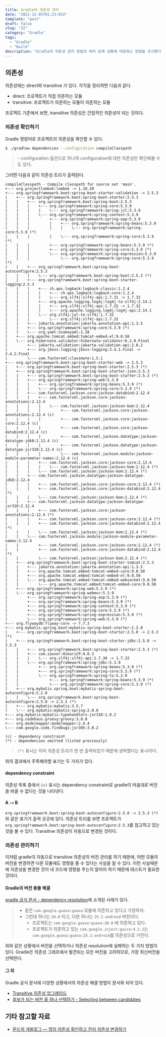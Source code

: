 ```yaml
---
title: Gradle의 의존성 관리
date: "2021-12-05T01:23:05Z"
template: "post"
draft: false
slug: "22"
category: "Gradle"
tags:
  - "Gradle"
  - "build"
description: "Gradle의 의존성 관리 방법과 여러 문제 상황에 대응하는 방법을 조사했다."
---
```


## 의존성

의존성에는 direct와 transitive 가 있다. 각각을 정리하면 다음과 같다.

- direct: 프로젝트가 직접 의존하는 모듈
- transitive: 프로젝트가 의존하는 모듈이 의존하는 모듈

프로젝트 기준에서 보면, transitive 의존성은 간접적인 의존성이 되는 것이다.

### 의존성 확인하기

Gradle 명령어로 프로젝트의 의존성을 확인할 수 있다. 

```bash
$ ./gradlew dependencies --configuration compileClasspath
```

> --configuration 옵션으로 하나의 configuration에 대한 의존성만 확인해볼 수도 있다.

그러면 다음과 같이 의존성 트리가 출력된다. 

```text
compileClasspath - Compile classpath for source set 'main'.
+--- org.projectlombok:lombok -> 1.18.20
+--- org.springframework.boot:spring-boot-starter-validation -> 2.5.3
|    +--- org.springframework.boot:spring-boot-starter:2.5.3
|    |    +--- org.springframework.boot:spring-boot:2.5.3
|    |    |    +--- org.springframework:spring-core:5.3.9
|    |    |    |    \--- org.springframework:spring-jcl:5.3.9
|    |    |    \--- org.springframework:spring-context:5.3.9
|    |    |         +--- org.springframework:spring-aop:5.3.9
|    |    |         |    +--- org.springframework:spring-beans:5.3.9
|    |    |         |    |    \--- org.springframework:spring-core:5.3.9 (*)
|    |    |         |    \--- org.springframework:spring-core:5.3.9 (*)
|    |    |         +--- org.springframework:spring-beans:5.3.9 (*)
|    |    |         +--- org.springframework:spring-core:5.3.9 (*)
|    |    |         \--- org.springframework:spring-expression:5.3.9
|    |    |              \--- org.springframework:spring-core:5.3.9 (*)
|    |    +--- org.springframework.boot:spring-boot-autoconfigure:2.5.3
|    |    |    \--- org.springframework.boot:spring-boot:2.5.3 (*)
|    |    +--- org.springframework.boot:spring-boot-starter-logging:2.5.3
|    |    |    +--- ch.qos.logback:logback-classic:1.2.4
|    |    |    |    +--- ch.qos.logback:logback-core:1.2.4
|    |    |    |    \--- org.slf4j:slf4j-api:1.7.31 -> 1.7.32
|    |    |    +--- org.apache.logging.log4j:log4j-to-slf4j:2.14.1
|    |    |    |    +--- org.slf4j:slf4j-api:1.7.25 -> 1.7.32
|    |    |    |    \--- org.apache.logging.log4j:log4j-api:2.14.1
|    |    |    \--- org.slf4j:jul-to-slf4j:1.7.32
|    |    |         \--- org.slf4j:slf4j-api:1.7.32
|    |    +--- jakarta.annotation:jakarta.annotation-api:1.3.5
|    |    +--- org.springframework:spring-core:5.3.9 (*)
|    |    \--- org.yaml:snakeyaml:1.28
|    +--- org.apache.tomcat.embed:tomcat-embed-el:9.0.50
|    \--- org.hibernate.validator:hibernate-validator:6.2.0.Final
|         +--- jakarta.validation:jakarta.validation-api:2.0.2
|         +--- org.jboss.logging:jboss-logging:3.4.1.Final -> 3.4.2.Final
|         \--- com.fasterxml:classmate:1.5.1
+--- org.springframework.boot:spring-boot-starter-web -> 2.5.3
|    +--- org.springframework.boot:spring-boot-starter:2.5.3 (*)
|    +--- org.springframework.boot:spring-boot-starter-json:2.5.3
|    |    +--- org.springframework.boot:spring-boot-starter:2.5.3 (*)
|    |    +--- org.springframework:spring-web:5.3.9
|    |    |    +--- org.springframework:spring-beans:5.3.9 (*)
|    |    |    \--- org.springframework:spring-core:5.3.9 (*)
|    |    +--- com.fasterxml.jackson.core:jackson-databind:2.12.4
|    |    |    +--- com.fasterxml.jackson.core:jackson-annotations:2.12.4
|    |    |    |    \--- com.fasterxml.jackson:jackson-bom:2.12.4
|    |    |    |         +--- com.fasterxml.jackson.core:jackson-annotations:2.12.4 (c)
|    |    |    |         +--- com.fasterxml.jackson.core:jackson-core:2.12.4 (c)
|    |    |    |         +--- com.fasterxml.jackson.core:jackson-databind:2.12.4 (c)
|    |    |    |         +--- com.fasterxml.jackson.datatype:jackson-datatype-jdk8:2.12.4 (c)
|    |    |    |         +--- com.fasterxml.jackson.datatype:jackson-datatype-jsr310:2.12.4 (c)
|    |    |    |         \--- com.fasterxml.jackson.module:jackson-module-parameter-names:2.12.4 (c)
|    |    |    +--- com.fasterxml.jackson.core:jackson-core:2.12.4
|    |    |    |    \--- com.fasterxml.jackson:jackson-bom:2.12.4 (*)
|    |    |    \--- com.fasterxml.jackson:jackson-bom:2.12.4 (*)
|    |    +--- com.fasterxml.jackson.datatype:jackson-datatype-jdk8:2.12.4
|    |    |    +--- com.fasterxml.jackson.core:jackson-core:2.12.4 (*)
|    |    |    +--- com.fasterxml.jackson.core:jackson-databind:2.12.4 (*)
|    |    |    \--- com.fasterxml.jackson:jackson-bom:2.12.4 (*)
|    |    +--- com.fasterxml.jackson.datatype:jackson-datatype-jsr310:2.12.4
|    |    |    +--- com.fasterxml.jackson.core:jackson-annotations:2.12.4 (*)
|    |    |    +--- com.fasterxml.jackson.core:jackson-core:2.12.4 (*)
|    |    |    +--- com.fasterxml.jackson.core:jackson-databind:2.12.4 (*)
|    |    |    \--- com.fasterxml.jackson:jackson-bom:2.12.4 (*)
|    |    \--- com.fasterxml.jackson.module:jackson-module-parameter-names:2.12.4
|    |         +--- com.fasterxml.jackson.core:jackson-core:2.12.4 (*)
|    |         +--- com.fasterxml.jackson.core:jackson-databind:2.12.4 (*)
|    |         \--- com.fasterxml.jackson:jackson-bom:2.12.4 (*)
|    +--- org.springframework.boot:spring-boot-starter-tomcat:2.5.3
|    |    +--- jakarta.annotation:jakarta.annotation-api:1.3.5
|    |    +--- org.apache.tomcat.embed:tomcat-embed-core:9.0.50
|    |    +--- org.apache.tomcat.embed:tomcat-embed-el:9.0.50
|    |    \--- org.apache.tomcat.embed:tomcat-embed-websocket:9.0.50
|    |         \--- org.apache.tomcat.embed:tomcat-embed-core:9.0.50
|    +--- org.springframework:spring-web:5.3.9 (*)
|    \--- org.springframework:spring-webmvc:5.3.9
|         +--- org.springframework:spring-aop:5.3.9 (*)
|         +--- org.springframework:spring-beans:5.3.9 (*)
|         +--- org.springframework:spring-context:5.3.9 (*)
|         +--- org.springframework:spring-core:5.3.9 (*)
|         +--- org.springframework:spring-expression:5.3.9 (*)
|         \--- org.springframework:spring-web:5.3.9 (*)
+--- org.flywaydb:flyway-core -> 7.7.3
+--- org.mybatis.spring.boot:mybatis-spring-boot-starter:2.2.0
|    +--- org.springframework.boot:spring-boot-starter:2.5.0 -> 2.5.3 (*)
|    +--- org.springframework.boot:spring-boot-starter-jdbc:2.5.0 -> 2.5.3
|    |    +--- org.springframework.boot:spring-boot-starter:2.5.3 (*)
|    |    +--- com.zaxxer:HikariCP:4.0.3
|    |    |    \--- org.slf4j:slf4j-api:1.7.30 -> 1.7.32
|    |    \--- org.springframework:spring-jdbc:5.3.9
|    |         +--- org.springframework:spring-beans:5.3.9 (*)
|    |         +--- org.springframework:spring-core:5.3.9 (*)
|    |         \--- org.springframework:spring-tx:5.3.9
|    |              +--- org.springframework:spring-beans:5.3.9 (*)
|    |              \--- org.springframework:spring-core:5.3.9 (*)
|    +--- org.mybatis.spring.boot:mybatis-spring-boot-autoconfigure:2.2.0
|    |    \--- org.springframework.boot:spring-boot-autoconfigure:2.5.0 -> 2.5.3 (*)
|    +--- org.mybatis:mybatis:3.5.7
|    \--- org.mybatis:mybatis-spring:2.0.6
+--- org.mybatis:mybatis-typehandlers-jsr310:1.0.2
+--- org.codehaus.groovy:groovy:3.0.8
+--- org.modelmapper:modelmapper:2.4.4
\--- com.google.code.findbugs:jsr305:3.0.2

(c) - dependency constraint
(*) - dependencies omitted (listed previously)
```


> `(*)` 표시는 이미 의존성 트리가 한 번 출력되었기 때문에 생략했다는 표시이다.

위의 결과에서 주목해야할 표기는 두 가지가 있다.

#### dependency constraint

의존성 목록 중에서 `(c)` 표시는 dependency constraint로 gradle이 마음대로 버전을 바꿀 수 없다는 것을 나타낸다.

#### A `->` B

`org.springframework.boot:spring-boot-autoconfigure:2.5.0 -> 2.5.3 (*)` 와 같은 표기가 출력 곳곳에 있다. 의존성 트리를 보면 
프로젝트가 `org.springframework.boot:spring-boot-autoconfigure:2.5.3`를 참고하고 있는 것을 볼 수 있다. 
Transitive 의존성이 자동으로 변경된 것이다. 

### 의존성 관리하기

이처럼 gradle이 자동으로 transitive 의존성의 버전 관리를 하기 때문에, 어떤 모듈의 버전을 변경하면 다른 모듈에도 영향을 줄 수 있다는 사실을 알 수 있다. 
이런 사실때문에 의존성을 변경한 것이 내 코드에 영향을 주는지 알아야 하기 때문에 테스트가 필요한 것이다.

#### Gradle의 버전 충돌 해결

[gradle 공식 문서 - dependency resolution](https://docs.gradle.org/current/userguide/dependency_resolution.html)에 소개된 
사례가 있다. 

> - 같은 `com.google.guava:guava` 모듈에 의존하고 있다고 가정하자.
> - 그런데 하나는 `20.0` 이고, 다른 하나는 `25.1-android` 버전이다.
>     - 프로젝트는 `com.google.guava:guava:20.0` 에 의존하고 있다.
>     - 프로젝트가 의존하고 있는 `com.google.inject:guice:4.2.2`는 `com.google.guava:guava:25.1-android`를 의존성으로 가진다. 

위와 같은 상황에서 버전을 선택하거나 의존성 resolution에 실패하는 두 가지 방법이 있다. Gradle은 의존성 그래프에서 발견되는 모든 버전을 고려하므로, 
가장 최신버전을 선택한다.

#### 그 외

Gradle 공식 문서에 다양한 상황에서의 의존성 해결 방법이 문서화 되어 있다. 

- [Transitive 의존성 업그레이드](https://docs.gradle.org/current/userguide/dependency_constraints.html)
- [후보가 되는 버전 중 하나 선택하기 - Selecting between candidates](https://docs.gradle.org/current/userguide/dependency_capability_conflict.html#sub:selecting-between-candidates)

## 기타 참고할 자료

- [몬드의 개발로그 — 앱의 의존성 확인하고 전이 의존성 변경하기](https://mond-al.github.io/dependency-gradle-setup)
